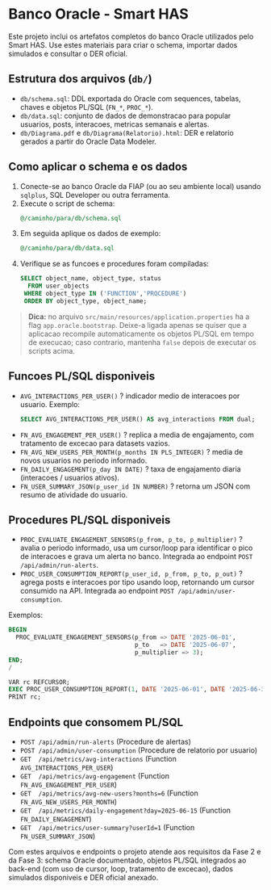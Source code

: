 # Banco Oracle - Smart HAS

Este projeto inclui os artefatos completos do banco Oracle utilizados pelo Smart HAS. Use estes materiais para criar o schema, importar dados simulados e consultar o DER oficial.

## Estrutura dos arquivos (`db/`)
- `db/schema.sql`: DDL exportada do Oracle com sequences, tabelas, chaves e objetos PL/SQL (`FN_*`, `PROC_*`).
- `db/data.sql`: conjunto de dados de demonstracao para popular usuarios, posts, interacoes, metricas semanais e alertas.
- `db/Diagrama.pdf` e `db/Diagrama(Relatorio).html`: DER e relatorio gerados a partir do Oracle Data Modeler.

## Como aplicar o schema e os dados
1. Conecte-se ao banco Oracle da FIAP (ou ao seu ambiente local) usando `sqlplus`, SQL Developer ou outra ferramenta.
2. Execute o script de schema:
   ```sql
   @/caminho/para/db/schema.sql
   ```
3. Em seguida aplique os dados de exemplo:
   ```sql
   @/caminho/para/db/data.sql
   ```
4. Verifique se as funcoes e procedures foram compiladas:
   ```sql
   SELECT object_name, object_type, status
     FROM user_objects
    WHERE object_type IN ('FUNCTION','PROCEDURE')
    ORDER BY object_type, object_name;
   ```

> **Dica:** no arquivo `src/main/resources/application.properties` ha a flag `app.oracle.bootstrap`. Deixe-a ligada apenas se quiser que a aplicacao recompile automaticamente os objetos PL/SQL em tempo de execucao; caso contrario, mantenha `false` depois de executar os scripts acima.

## Funcoes PL/SQL disponiveis
- `AVG_INTERACTIONS_PER_USER()` ? indicador medio de interacoes por usuario. Exemplo:
  ```sql
  SELECT AVG_INTERACTIONS_PER_USER() AS avg_interactions FROM dual;
  ```
- `FN_AVG_ENGAGEMENT_PER_USER()` ? replica a media de engajamento, com tratamento de excecao para datasets vazios.
- `FN_AVG_NEW_USERS_PER_MONTH(p_months IN PLS_INTEGER)` ? media de novos usuarios no periodo informado.
- `FN_DAILY_ENGAGEMENT(p_day IN DATE)` ? taxa de engajamento diaria (interacoes / usuarios ativos).
- `FN_USER_SUMMARY_JSON(p_user_id IN NUMBER)` ? retorna um JSON com resumo de atividade do usuario.

## Procedures PL/SQL disponiveis
- `PROC_EVALUATE_ENGAGEMENT_SENSORS(p_from, p_to, p_multiplier)` ? avalia o periodo informado, usa um cursor/loop para identificar o pico de interacoes e grava um alerta no banco. Integrada ao endpoint `POST /api/admin/run-alerts`.
- `PROC_USER_CONSUMPTION_REPORT(p_user_id, p_from, p_to, p_out)` ? agrega posts e interacoes por tipo usando loop, retornando um cursor consumido na API. Integrada ao endpoint `POST /api/admin/user-consumption`.

Exemplos:
```sql
BEGIN
  PROC_EVALUATE_ENGAGEMENT_SENSORS(p_from => DATE '2025-06-01',
                                   p_to   => DATE '2025-06-07',
                                   p_multiplier => 3);
END;
/

VAR rc REFCURSOR;
EXEC PROC_USER_CONSUMPTION_REPORT(1, DATE '2025-06-01', DATE '2025-06-30', :rc);
PRINT rc;
```

## Endpoints que consomem PL/SQL
- `POST /api/admin/run-alerts` (Procedure de alertas)
- `POST /api/admin/user-consumption` (Procedure de relatorio por usuario)
- `GET  /api/metrics/avg-interactions` (Function `AVG_INTERACTIONS_PER_USER`)
- `GET  /api/metrics/avg-engagement` (Function `FN_AVG_ENGAGEMENT_PER_USER`)
- `GET  /api/metrics/avg-new-users?months=6` (Function `FN_AVG_NEW_USERS_PER_MONTH`)
- `GET  /api/metrics/daily-engagement?day=2025-06-15` (Function `FN_DAILY_ENGAGEMENT`)
- `GET  /api/metrics/user-summary?userId=1` (Function `FN_USER_SUMMARY_JSON`)

Com estes arquivos e endpoints o projeto atende aos requisitos da Fase 2 e da Fase 3: schema Oracle documentado, objetos PL/SQL integrados ao back-end (com uso de cursor, loop, tratamento de excecao), dados simulados disponiveis e DER oficial anexado.
